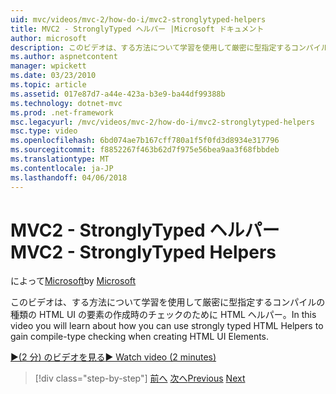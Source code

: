 ```yaml
---
uid: mvc/videos/mvc-2/how-do-i/mvc2-stronglytyped-helpers
title: MVC2 - StronglyTyped ヘルパー |Microsoft ドキュメント
author: microsoft
description: このビデオは、する方法について学習を使用して厳密に型指定するコンパイルの種類の HTML UI の要素の作成時のチェックのために HTML ヘルパー。
ms.author: aspnetcontent
manager: wpickett
ms.date: 03/23/2010
ms.topic: article
ms.assetid: 017e87d7-a44e-423a-b3e9-ba44df99388b
ms.technology: dotnet-mvc
ms.prod: .net-framework
msc.legacyurl: /mvc/videos/mvc-2/how-do-i/mvc2-stronglytyped-helpers
msc.type: video
ms.openlocfilehash: 6bd074ae7b167cff780a1f5f0fd3d8934e317796
ms.sourcegitcommit: f8852267f463b62d7f975e56bea9aa3f68fbbdeb
ms.translationtype: MT
ms.contentlocale: ja-JP
ms.lasthandoff: 04/06/2018
---
```

<a name="mvc2---stronglytyped-helpers"></a><span data-ttu-id="d38bb-103">MVC2 - StronglyTyped ヘルパー</span><span class="sxs-lookup"><span data-stu-id="d38bb-103">MVC2 - StronglyTyped Helpers</span></span>
====================
<span data-ttu-id="d38bb-104">によって[Microsoft](https://github.com/microsoft)</span><span class="sxs-lookup"><span data-stu-id="d38bb-104">by [Microsoft](https://github.com/microsoft)</span></span>

<span data-ttu-id="d38bb-105">このビデオは、する方法について学習を使用して厳密に型指定するコンパイルの種類の HTML UI の要素の作成時のチェックのために HTML ヘルパー。</span><span class="sxs-lookup"><span data-stu-id="d38bb-105">In this video you will learn about how you can use strongly typed HTML Helpers to gain compile-type checking when creating HTML UI Elements.</span></span>

[<span data-ttu-id="d38bb-106">&#9654;(2 分) のビデオを見る</span><span class="sxs-lookup"><span data-stu-id="d38bb-106">&#9654; Watch video (2 minutes)</span></span>](https://channel9.msdn.com/Blogs/ASP-NET-Site-Videos/mvc2-stronglytyped-helpers)

> [!div class="step-by-step"]
> <span data-ttu-id="d38bb-107">[前へ](mvc2-html-encoding.md)
> [次へ](mvc2-model-validation.md)</span><span class="sxs-lookup"><span data-stu-id="d38bb-107">[Previous](mvc2-html-encoding.md)
[Next](mvc2-model-validation.md)</span></span>
